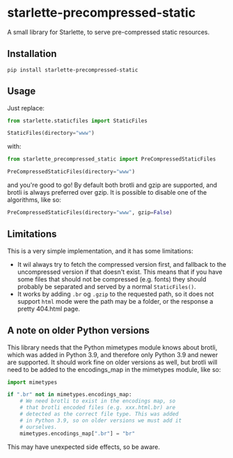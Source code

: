 starlette-precompressed-static
===

A small library for Starlette, to serve pre-compressed static resources.

## Installation

```
pip install starlette-precompressed-static
```

## Usage

Just replace:

```python
from starlette.staticfiles import StaticFiles

StaticFiles(directory="www")
```

with:

```python
from starlette_precompressed_static import PreCompressedStaticFiles

PreCompressedStaticFiles(directory="www")
```

and you're good to go! By default both brotli and gzip are supported, and brotli is always preferred over gzip.
It is possible to disable one of the algorithms, like so:

```python
PreCompressedStaticFiles(directory="www", gzip=False)
```

## Limitations

This is a very simple implementation, and it has some limitations:

* It wil always try to fetch the compressed version first, and fallback to the uncompressed version if that doesn't exist. This means that if you have some files that should not be compressed (e.g. fonts) they should probably be separated and served by a normal `StaticFiles()`.
* It works by adding `.br` og `.gzip` to the requested path, so it does not support `html` mode were the path may be a folder, or the response a pretty 404.html page.



## A note on older Python versions

This library needs that the Python mimetypes module knows about brotli, which was added in Python 3.9, and therefore only Python 3.9 and newer are supported. It should work fine on older versions as well, but brotli will need to be added to the encodings_map in the mimetypes module, like so:

```python
import mimetypes

if ".br" not in mimetypes.encodings_map:
    # We need brotli to exist in the encodings map, so
    # that brotli encoded files (e.g. xxx.html.br) are
    # detected as the correct file type. This was added
    # in Python 3.9, so on older versions we must add it
    # ourselves.
    mimetypes.encodings_map[".br"] = "br"

```

This may have unexpected side effects, so be aware.
